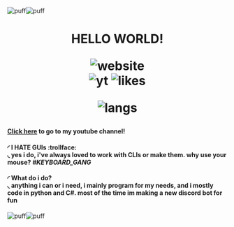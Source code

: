 ![puff](https://im2.ezgif.com/tmp/ezgif-2-3cc8cc575d7f.gif)![puff](https://im2.ezgif.com/tmp/ezgif-2-3cc8cc575d7f.gif)
<p>

<h1 align=center class="gay">HELLO WORLD!

![website](https://img.shields.io/badge/Welcome%20to%20my%20github%20Page-%3BP-blueviolet)     
  ![yt](https://img.shields.io/youtube/channel/subscribers/UCtKmde2CFznnRa14BgvZcKw?label=Youtube%20Subs&logoColor=blueviolet&style=social) ![likes](https://img.shields.io/youtube/channel/views/UCtKmde2CFznnRa14BgvZcKw?logoColor=blueviolet&style=social) 
  
![langs](https://img.shields.io/badge/Languages-Python%20%7C%20Java%20%7C%20C%23%20%7C%20C%20%7C%20Source-orange)
</h1>
</p>

**[Click here](https://www.youtube.com/UCtKmde2CFznnRa14BgvZcKw) to go to my youtube channel!**

#### ◜ I HATE GUIs :trollface:<br>◟ yes i do, i've always loved to work with CLIs or make them. why use your mouse? ***#KEYBOARD_GANG***


#### ◜ What do i do?<br>◟ anything i can or i need, i mainly program for my needs, and i mostly code in python and C#. most of the time im making a new discord bot for fun

![puff](https://im2.ezgif.com/tmp/ezgif-2-3cc8cc575d7f.gif)![puff](https://im2.ezgif.com/tmp/ezgif-2-3cc8cc575d7f.gif)

